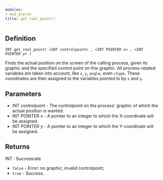 ```yaml
---
modules:
- mod_grproc
title: get_real_point()
---
```


## Definition

    INT get_real_point( <INT controlpoint> , <INT POINTER x> , <INT POINTER y> )

Finds the actual position on the screen of the calling process, given its graphic and the specified _control point_ on this graphic. All process-related variables are taken into account, like `x`, `y`, `angle`, even `ctype`. These coordinates are then assigned to the variables pointed to by `x` and `y`.

## Parameters

- INT controlpoint - The controlpoint on the process' graphic of which the actual position is wanted.
- INT POINTER x - A pointer to an integer to which the X-coordinate will be assigned.
- INT POINTER y - A pointer to an integer to which the Y-coordinate will be assigned.

## Returns

INT : Successrate

- `false` - Error: no graphic; invalid controlpoint;
- `true` - Success.
